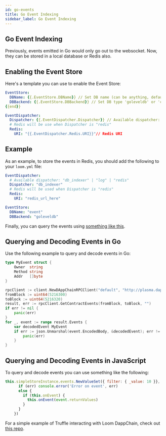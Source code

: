 ```yaml
---
id: go-events
title: Go Event Indexing
sidebar_label: Go Event Indexing
---
```


## Go Event Indexing

Previously, events emitted in Go would only go out to the websocket. Now, they can be stored in a local database or Redis also.

## Enabling the Event Store

Here's a template you can use to enable the Event Store:

```yaml
EventStore:
  DBName: {{.EventStore.DBName}} // Set DB name (can be anything, default is events)
  DBBackend: {{.EventStore.DBBackend}} // Set DB type 'goleveldb' or 'cleveldb'
{{end}}

EventDispatcher:
  Dispatcher: {{.EventDispatcher.Dispatcher}} // Available dispatcher: "db_indexer" | "log" | "redis"
  # Redis will be use when Dispatcher is "redis"
  Redis:
    URI: "{{.EventDispatcher.Redis.URI}}"// Redis URI
```

## Example

As an example, to store the events in Redis, you should add the following to your `loom.yml` file:


```yaml
EventDispatcher:
  # Available dispatcher: "db_indexer" | "log" | "redis"
  Dispatcher: "db_indexer"
  # Redis will be used when Dispatcher is "redis"
  Redis:
    URI: "redis_url_here"

EventStore:
  DBName: "event"
  DBBackend: "goleveldb"
```

Finally, you can query the events using [something like this](https://plasma.dappchains.com/query/contractevents?fromBlock=5216332&toBlock=5216352).

## Querying and Decoding Events in Go

Use the following example to query and decode events in Go:

```go
type MyEvent struct {
	Owner  string
	Method string
	Addr   []byte
}

rpcClient := client.NewDAppChainRPCClient("default", "http://plasma.dappchains.com:80/rpc", "http://plasma.dappchains.com:80/query")
fromBlock := uint64(5216300)
toBlock := uint64(5216320)
result, err := rpcClient.GetContractEvents(fromBlock, toBlock, "")
if err != nil {
	panic(err)
}
for _, event := range result.Events {
	var decodedEvent MyEvent
	if err := json.Unmarshal(event.EncodedBody, &decodedEvent); err != nil {
		panic(err)
	}
}
```

## Querying and Decoding Events in JavaScript

To query and decode events you can use something like the following:


```js
this.simpleStoreInstance.events.NewValueSet({ filter: { _value: 10 }}, (err, event) => {
      if (err) console.error('Error on event', err)
      else {
        if (this.onEvent) {
          this.onEvent(event.returnValues)
        }
      }
    })
```

For a simple example of Truffle interacting with Loom DappChain, check out [this repo](https://github.com/loomnetwork/truffle-dappchain-example).